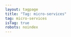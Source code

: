 ```yaml
---
layout: tagpage
title: "Tag: micro-services"
tag: micro-services
isTag: true
robots: noindex
---
```

